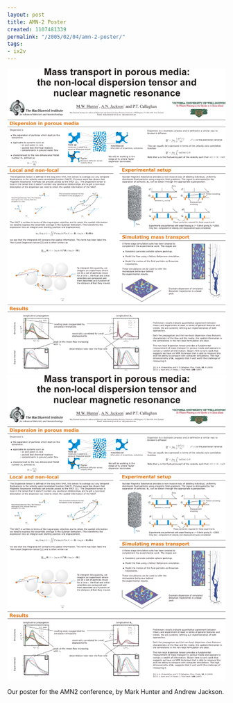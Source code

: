 ```yaml
---
layout: post
title: AMN-2 Poster
created: 1107481339
permalink: "/2005/02/04/amn-2-poster/"
tags:
- ix2v
---
```


<img src="/image/images/hunterand_jackson6-1593.png"/>


<img src="/image/Hunterand Jackson6.png"/>

Our poster for the AMN2 conference,  by Mark Hunter and Andrew Jackson.
